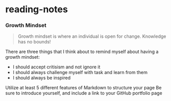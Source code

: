 # reading-notes

### Growth Mindset

> Growth mindset is where an individual is open for change. Knowledge has no bounds!

There are three things that I think about to remind myself about having a growth mindset:

* I should accept critisism and not ignore it
* I should always challenge myself with task and learn from them
* I should always be inspired


Utilize at least 5 different features of Markdown to structure your page
Be sure to introduce yourself, and include a link to your GitHub portfolio page
